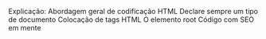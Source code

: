Explicação: Abordagem geral de codificação HTML
Declare sempre um tipo de documento
Colocação de tags HTML
O elemento root
Código com SEO em mente
